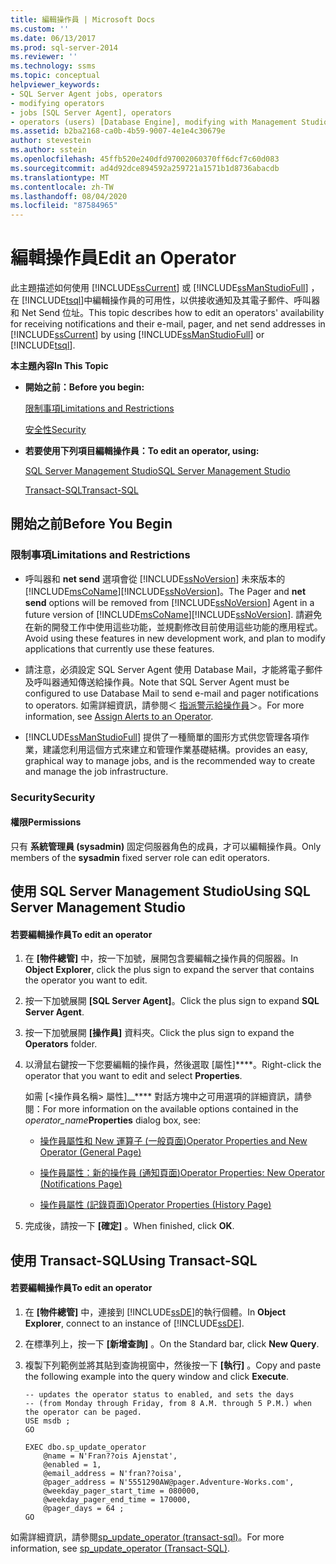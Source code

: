 ```yaml
---
title: 編輯操作員 | Microsoft Docs
ms.custom: ''
ms.date: 06/13/2017
ms.prod: sql-server-2014
ms.reviewer: ''
ms.technology: ssms
ms.topic: conceptual
helpviewer_keywords:
- SQL Server Agent jobs, operators
- modifying operators
- jobs [SQL Server Agent], operators
- operators (users) [Database Engine], modifying with Management Studio
ms.assetid: b2ba2168-ca0b-4b59-9007-4e1e4c30679e
author: stevestein
ms.author: sstein
ms.openlocfilehash: 45ffb520e240dfd97002060370ff6dcf7c60d083
ms.sourcegitcommit: ad4d92dce894592a259721a1571b1d8736abacdb
ms.translationtype: MT
ms.contentlocale: zh-TW
ms.lasthandoff: 08/04/2020
ms.locfileid: "87584965"
---
```

# <a name="edit-an-operator"></a><span data-ttu-id="8e3aa-102">編輯操作員</span><span class="sxs-lookup"><span data-stu-id="8e3aa-102">Edit an Operator</span></span>
  <span data-ttu-id="8e3aa-103">此主題描述如何使用 [!INCLUDE[ssCurrent](../../includes/sscurrent-md.md)] 或 [!INCLUDE[ssManStudioFull](../../includes/ssmanstudiofull-md.md)] ，在 [!INCLUDE[tsql](../../includes/tsql-md.md)]中編輯操作員的可用性，以供接收通知及其電子郵件、呼叫器和 Net Send 位址。</span><span class="sxs-lookup"><span data-stu-id="8e3aa-103">This topic describes how to edit an operators' availability for receiving notifications and their e-mail, pager, and net send addresses in [!INCLUDE[ssCurrent](../../includes/sscurrent-md.md)] by using [!INCLUDE[ssManStudioFull](../../includes/ssmanstudiofull-md.md)] or [!INCLUDE[tsql](../../includes/tsql-md.md)].</span></span>  
  
 <span data-ttu-id="8e3aa-104">**本主題內容**</span><span class="sxs-lookup"><span data-stu-id="8e3aa-104">**In This Topic**</span></span>  
  
-   <span data-ttu-id="8e3aa-105">**開始之前：**</span><span class="sxs-lookup"><span data-stu-id="8e3aa-105">**Before you begin:**</span></span>  
  
     [<span data-ttu-id="8e3aa-106">限制事項</span><span class="sxs-lookup"><span data-stu-id="8e3aa-106">Limitations and Restrictions</span></span>](#Restrictions)  
  
     [<span data-ttu-id="8e3aa-107">安全性</span><span class="sxs-lookup"><span data-stu-id="8e3aa-107">Security</span></span>](#Security)  
  
-   <span data-ttu-id="8e3aa-108">**若要使用下列項目編輯操作員：**</span><span class="sxs-lookup"><span data-stu-id="8e3aa-108">**To edit an operator, using:**</span></span>  
  
     [<span data-ttu-id="8e3aa-109">SQL Server Management Studio</span><span class="sxs-lookup"><span data-stu-id="8e3aa-109">SQL Server Management Studio</span></span>](#SSMSProcedure)  
  
     [<span data-ttu-id="8e3aa-110">Transact-SQL</span><span class="sxs-lookup"><span data-stu-id="8e3aa-110">Transact-SQL</span></span>](#TsqlProcedure)  
  
##  <a name="before-you-begin"></a><a name="BeforeYouBegin"></a> <span data-ttu-id="8e3aa-111">開始之前</span><span class="sxs-lookup"><span data-stu-id="8e3aa-111">Before You Begin</span></span>  
  
###  <a name="limitations-and-restrictions"></a><a name="Restrictions"></a> <span data-ttu-id="8e3aa-112">限制事項</span><span class="sxs-lookup"><span data-stu-id="8e3aa-112">Limitations and Restrictions</span></span>  
  
-   <span data-ttu-id="8e3aa-113">呼叫器和 **net send** 選項會從 [!INCLUDE[ssNoVersion](../../includes/ssnoversion-md.md)] 未來版本的 [!INCLUDE[msCoName](../../includes/msconame-md.md)][!INCLUDE[ssNoVersion](../../includes/ssnoversion-md.md)]。</span><span class="sxs-lookup"><span data-stu-id="8e3aa-113">The Pager and **net send** options will be removed from [!INCLUDE[ssNoVersion](../../includes/ssnoversion-md.md)] Agent in a future version of [!INCLUDE[msCoName](../../includes/msconame-md.md)][!INCLUDE[ssNoVersion](../../includes/ssnoversion-md.md)].</span></span> <span data-ttu-id="8e3aa-114">請避免在新的開發工作中使用這些功能，並規劃修改目前使用這些功能的應用程式。</span><span class="sxs-lookup"><span data-stu-id="8e3aa-114">Avoid using these features in new development work, and plan to modify applications that currently use these features.</span></span>  
  
-   <span data-ttu-id="8e3aa-115">請注意，必須設定 SQL Server Agent 使用 Database Mail，才能將電子郵件及呼叫器通知傳送給操作員。</span><span class="sxs-lookup"><span data-stu-id="8e3aa-115">Note that SQL Server Agent must be configured to use Database Mail to send e-mail and pager notifications to operators.</span></span> <span data-ttu-id="8e3aa-116">如需詳細資訊，請參閱＜ [指派警示給操作員](assign-alerts-to-an-operator.md)＞。</span><span class="sxs-lookup"><span data-stu-id="8e3aa-116">For more information, see [Assign Alerts to an Operator](assign-alerts-to-an-operator.md).</span></span>  
  
-   [!INCLUDE[ssManStudioFull](../../includes/ssmanstudiofull-md.md)] <span data-ttu-id="8e3aa-117">提供了一種簡單的圖形方式供您管理各項作業，建議您利用這個方式來建立和管理作業基礎結構。</span><span class="sxs-lookup"><span data-stu-id="8e3aa-117">provides an easy, graphical way to manage jobs, and is the recommended way to create and manage the job infrastructure.</span></span>  
  
###  <a name="security"></a><a name="Security"></a> <span data-ttu-id="8e3aa-118">Security</span><span class="sxs-lookup"><span data-stu-id="8e3aa-118">Security</span></span>  
  
####  <a name="permissions"></a><a name="Permissions"></a> <span data-ttu-id="8e3aa-119">權限</span><span class="sxs-lookup"><span data-stu-id="8e3aa-119">Permissions</span></span>  
 <span data-ttu-id="8e3aa-120">只有 **系統管理員 (sysadmin)** 固定伺服器角色的成員，才可以編輯操作員。</span><span class="sxs-lookup"><span data-stu-id="8e3aa-120">Only members of the **sysadmin** fixed server role can edit operators.</span></span>  
  
##  <a name="using-sql-server-management-studio"></a><a name="SSMSProcedure"></a> <span data-ttu-id="8e3aa-121">使用 SQL Server Management Studio</span><span class="sxs-lookup"><span data-stu-id="8e3aa-121">Using SQL Server Management Studio</span></span>  
  
#### <a name="to-edit-an-operator"></a><span data-ttu-id="8e3aa-122">若要編輯操作員</span><span class="sxs-lookup"><span data-stu-id="8e3aa-122">To edit an operator</span></span>  
  
1.  <span data-ttu-id="8e3aa-123">在 **[物件總管]** 中，按一下加號，展開包含要編輯之操作員的伺服器。</span><span class="sxs-lookup"><span data-stu-id="8e3aa-123">In **Object Explorer**, click the plus sign to expand the server that contains the operator you want to edit.</span></span>  
  
2.  <span data-ttu-id="8e3aa-124">按一下加號展開 **[SQL Server Agent]**。</span><span class="sxs-lookup"><span data-stu-id="8e3aa-124">Click the plus sign to expand **SQL Server Agent**.</span></span>  
  
3.  <span data-ttu-id="8e3aa-125">按一下加號展開 **[操作員]** 資料夾。</span><span class="sxs-lookup"><span data-stu-id="8e3aa-125">Click the plus sign to expand the **Operators** folder.</span></span>  
  
4.  <span data-ttu-id="8e3aa-126">以滑鼠右鍵按一下您要編輯的操作員，然後選取 [屬性]\*\*\*\*。</span><span class="sxs-lookup"><span data-stu-id="8e3aa-126">Right-click the operator that you want to edit and select **Properties**.</span></span>  
  
     <span data-ttu-id="8e3aa-127">如需 [<操作員名稱> 屬性]__\*\*\*\* 對話方塊中之可用選項的詳細資訊，請參閱：</span><span class="sxs-lookup"><span data-stu-id="8e3aa-127">For more information on the available options contained in the _operator_name_**Properties** dialog box, see:</span></span>  
  
    -   [<span data-ttu-id="8e3aa-128">操作員屬性和 New 運算子 &#40;一般頁面&#41;</span><span class="sxs-lookup"><span data-stu-id="8e3aa-128">Operator Properties and New Operator &#40;General Page&#41;</span></span>](../../integration-services/general-page-of-integration-services-designers-options.md)  
  
    -   [<span data-ttu-id="8e3aa-129">操作員屬性：新的操作員 &#40;通知頁面&#41;</span><span class="sxs-lookup"><span data-stu-id="8e3aa-129">Operator Properties: New Operator &#40;Notifications Page&#41;</span></span>](operator-properties-new-operator-notifications-page.md)  
  
    -   [<span data-ttu-id="8e3aa-130">操作員屬性 &#40;記錄頁面&#41;</span><span class="sxs-lookup"><span data-stu-id="8e3aa-130">Operator Properties &#40;History Page&#41;</span></span>](operator-properties-history-page.md)  
  
5.  <span data-ttu-id="8e3aa-131">完成後，請按一下 **[確定]** 。</span><span class="sxs-lookup"><span data-stu-id="8e3aa-131">When finished, click **OK**.</span></span>  
  
##  <a name="using-transact-sql"></a><a name="TsqlProcedure"></a> <span data-ttu-id="8e3aa-132">使用 Transact-SQL</span><span class="sxs-lookup"><span data-stu-id="8e3aa-132">Using Transact-SQL</span></span>  
  
#### <a name="to-edit-an-operator"></a><span data-ttu-id="8e3aa-133">若要編輯操作員</span><span class="sxs-lookup"><span data-stu-id="8e3aa-133">To edit an operator</span></span>  
  
1.  <span data-ttu-id="8e3aa-134">在 **[物件總管]** 中，連接到 [!INCLUDE[ssDE](../../includes/ssde-md.md)]的執行個體。</span><span class="sxs-lookup"><span data-stu-id="8e3aa-134">In **Object Explorer**, connect to an instance of [!INCLUDE[ssDE](../../includes/ssde-md.md)].</span></span>  
  
2.  <span data-ttu-id="8e3aa-135">在標準列上，按一下 **[新增查詢]** 。</span><span class="sxs-lookup"><span data-stu-id="8e3aa-135">On the Standard bar, click **New Query**.</span></span>  
  
3.  <span data-ttu-id="8e3aa-136">複製下列範例並將其貼到查詢視窗中，然後按一下 **[執行]** 。</span><span class="sxs-lookup"><span data-stu-id="8e3aa-136">Copy and paste the following example into the query window and click **Execute**.</span></span>  
  
    ```  
    -- updates the operator status to enabled, and sets the days   
    -- (from Monday through Friday, from 8 A.M. through 5 P.M.) when the operator can be paged.   
    USE msdb ;  
    GO  
  
    EXEC dbo.sp_update_operator   
        @name = N'Fran??ois Ajenstat',  
        @enabled = 1,  
        @email_address = N'fran??oisa',  
        @pager_address = N'5551290AW@pager.Adventure-Works.com',  
        @weekday_pager_start_time = 080000,  
        @weekday_pager_end_time = 170000,  
        @pager_days = 64 ;  
    GO  
    ```  
  
 <span data-ttu-id="8e3aa-137">如需詳細資訊，請參閱[sp_update_operator &#40;transact-sql&#41;](/sql/relational-databases/system-stored-procedures/sp-update-operator-transact-sql)。</span><span class="sxs-lookup"><span data-stu-id="8e3aa-137">For more information, see [sp_update_operator &#40;Transact-SQL&#41;](/sql/relational-databases/system-stored-procedures/sp-update-operator-transact-sql).</span></span>  
  
  
